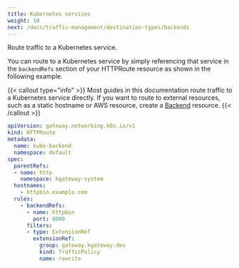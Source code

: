 ```yaml
---
title: Kubernetes services
weight: 10
next: /docs/traffic-management/destination-types/backends
---
```


Route traffic to a Kubernetes service.

You can route to a Kubernetes service by simply referencing that service in the `backendRefs` section of your HTTPRoute resource as shown in the following example.

{{< callout type="info" >}}
Most guides in this documentation route traffic to a Kubernetes service directly. If you want to route to external resources, such as a static hostname or AWS resource, create a [Backend](/docs/traffic-management/destination-types/backends/) resource. 
{{< /callout >}}

```yaml {linenos=table,hl_lines=[13,14,15],linenostart=1,filename="k8s-service-httproute.yaml"}
apiVersion: gateway.networking.k8s.io/v1
kind: HTTPRoute
metadata:
  name: kube-backend
  namespace: default
spec:
  parentRefs:
  - name: http
    namespace: kgateway-system
  hostnames:
    - httpbin.example.com
  rules:
    - backendRefs:
      - name: httpbin
        port: 8000
      filters:
      - type: ExtensionRef
        extensionRef:
          group: gateway.kgateway.dev
          kind: TrafficPolicy
          name: rewrite
```
